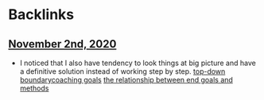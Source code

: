 
# Backlinks
## [November 2nd, 2020](<November 2nd, 2020.md>)
- I noticed that I also have tendency to look things at big picture and have a definitive solution instead of working step by step. [top-down boundary](<top-down boundary.md>)[coaching goals](<coaching goals.md>) [the relationship between end goals and methods](<the relationship between end goals and methods.md>)

